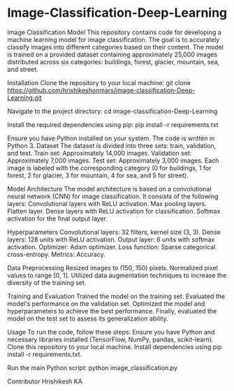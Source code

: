 # Image-Classification-Deep-Learning

Image Classification Model
This repository contains code for developing a machine learning model for image classification. The goal is to accurately classify images into different categories based on their content. The model is trained on a provided dataset containing approximately 25,000 images distributed across six categories: buildings, forest, glacier, mountain, sea, and street.

Installation
Clone the repository to your local machine:
git clone https://github.com/hrishikeshonmars/image-classification-Deep-Learning.git

Navigate to the project directory:
cd image-classification-Deep-Learning

Install the required dependencies using pip:
pip install -r requirements.txt

Ensure you have Python installed on your system. The code is written in Python 3.
Dataset
The dataset is divided into three sets: train, validation, and test.
Train set: Approximately 14,000 images.
Validation set: Approximately 7,000 images.
Test set: Approximately 3,000 images.
Each image is labeled with the corresponding category (0 for buildings, 1 for forest, 2 for glacier, 3 for mountain, 4 for sea, and 5 for street).

Model Architecture
The model architecture is based on a convolutional neural network (CNN) for image classification. It consists of the following layers:
Convolutional layers with ReLU activation.
Max pooling layers.
Flatten layer.
Dense layers with ReLU activation for classification.
Softmax activation for the final output layer.

Hyperparameters
Convolutional layers: 32 filters, kernel size (3, 3).
Dense layers: 128 units with ReLU activation.
Output layer: 6 units with softmax activation.
Optimizer: Adam optimizer.
Loss function: Sparse categorical cross-entropy.
Metrics: Accuracy.

Data Preprocessing
Resized images to (150, 150) pixels.
Normalized pixel values to range [0, 1].
Utilized data augmentation techniques to increase the diversity of the training set.

Training and Evaluation
Trained the model on the training set.
Evaluated the model's performance on the validation set.
Optimized the model and hyperparameters to achieve the best performance.
Finally, evaluated the model on the test set to assess its generalization ability.

Usage
To run the code, follow these steps:
Ensure you have Python and necessary libraries installed (TensorFlow, NumPy, pandas, scikit-learn).
Clone this repository to your local machine.
Install dependencies using pip install -r requirements.txt.

Run the main Python script:
python image_classification.py

Contributor
Hrishikesh KA
